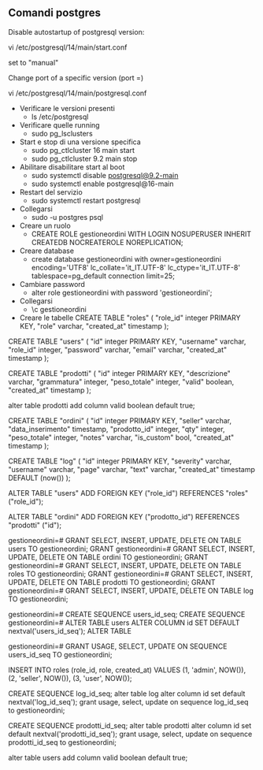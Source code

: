 ## Comandi postgres

Disable autostartup of postgresql version:

vi /etc/postgresql/14/main/start.conf

set to "manual"


Change port of a specific version (port =)

vi /etc/postgresql/14/main/postgresql.conf

- Verificare le versioni presenti
  - ls /etc/postgresql
- Verificare quelle running
  - sudo pg_lsclusters
- Start e stop di una versione specifica
  - sudo pg_ctlcluster 16 main start
  - sudo pg_ctlcluster 9.2 main stop
- Abilitare disabilitare start al boot
  - sudo systemctl disable postgresql@9.2-main
  - sudo systemctl enable postgresql@16-main
- Restart del servizio
  - sudo systemctl restart postgresql
- Collegarsi
  - sudo -u postgres psql
- Creare un ruolo
  - CREATE ROLE gestioneordini WITH LOGIN NOSUPERUSER INHERIT CREATEDB NOCREATEROLE NOREPLICATION;
- Creare database
  - create database gestioneordini with owner=gestioneordini encoding='UTF8' lc_collate='it_IT.UTF-8' lc_ctype='it_IT.UTF-8' tablespace=pg_default connection limit=25;
- Cambiare password
  - alter role gestioneordini with password 'gestioneordini';
- Collegarsi
  - \c gestioneordini
- Creare le tabelle
  CREATE TABLE "roles" (
  "role_id" integer PRIMARY KEY,
  "role" varchar,
  "created_at" timestamp
  );

CREATE TABLE "users" (
"id" integer PRIMARY KEY,
"username" varchar,
"role_id" integer,
"password" varchar,
"email" varchar,
"created_at" timestamp
);

CREATE TABLE "prodotti" (
"id" integer PRIMARY KEY,
"descrizione" varchar,
"grammatura" integer,
"peso_totale" integer,
"valid" boolean,
"created_at" timestamp
);

alter table prodotti add column valid  boolean default true;

CREATE TABLE "ordini" (
"id" integer PRIMARY KEY,
"seller" varchar,
"data_inserimento" timestamp,
"prodotto_id" integer,
"qty" integer,
"peso_totale" integer,
"notes" varchar,
"is_custom" bool,
"created_at" timestamp
);

CREATE TABLE "log" (
"id" integer PRIMARY KEY,
"severity" varchar,
"username" varchar,
"page" varchar,
"text" varchar,
"created_at" timestamp DEFAULT (now())
);

ALTER TABLE "users" ADD FOREIGN KEY ("role_id") REFERENCES "roles" ("role_id");

ALTER TABLE "ordini" ADD FOREIGN KEY ("prodotto_id") REFERENCES "prodotti" ("id");

gestioneordini=# GRANT SELECT, INSERT, UPDATE, DELETE ON TABLE users TO gestioneordini;
GRANT
gestioneordini=# GRANT SELECT, INSERT, UPDATE, DELETE ON TABLE ordini TO gestioneordini;
GRANT
gestioneordini=# GRANT SELECT, INSERT, UPDATE, DELETE ON TABLE roles TO gestioneordini;
GRANT
gestioneordini=# GRANT SELECT, INSERT, UPDATE, DELETE ON TABLE prodotti TO gestioneordini;
GRANT
gestioneordini=# GRANT SELECT, INSERT, UPDATE, DELETE ON TABLE log TO gestioneordini;

gestioneordini=# CREATE SEQUENCE users_id_seq;
CREATE SEQUENCE
gestioneordini=# ALTER TABLE users ALTER COLUMN id SET DEFAULT nextval('users_id_seq');
ALTER TABLE

gestioneordini=# GRANT USAGE, SELECT, UPDATE ON SEQUENCE users_id_seq TO gestioneordini;

INSERT INTO roles (role_id, role, created_at) VALUES
(1, 'admin', NOW()),
(2, 'seller', NOW()),
(3, 'user', NOW());

CREATE SEQUENCE log_id_seq;
alter table log alter column id set default nextval('log_id_seq');
grant usage, select, update on sequence log_id_seq to gestioneordini;

CREATE SEQUENCE prodotti_id_seq;
alter table prodotti alter column id set default nextval('prodotti_id_seq');
grant usage, select, update on sequence prodotti_id_seq to gestioneordini;

alter table users add column valid boolean default true;